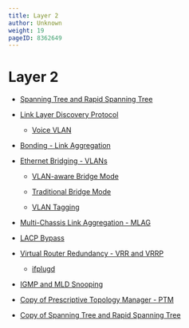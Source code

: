 ```yaml
---
title: Layer 2
author: Unknown
weight: 19
pageID: 8362649
---
```

# Layer 2

  - [Spanning Tree and Rapid Spanning
    Tree](Spanning_Tree_and_Rapid_Spanning_Tree.html)

  - [Link Layer Discovery Protocol](Link_Layer_Discovery_Protocol.html)
    
      - [Voice VLAN](Voice_VLAN.html)

  - [Bonding - Link Aggregation](Bonding_-_Link_Aggregation.html)

  - [Ethernet Bridging - VLANs](Ethernet_Bridging_-_VLANs.html)
    
      - [VLAN-aware Bridge Mode](VLAN-aware_Bridge_Mode.html)
    
      - [Traditional Bridge Mode](Traditional_Bridge_Mode.html)
    
      - [VLAN Tagging](VLAN_Tagging.html)

  - [Multi-Chassis Link Aggregation -
    MLAG](Multi-Chassis_Link_Aggregation_-_MLAG.html)

  - [LACP Bypass](LACP_Bypass.html)

  - [Virtual Router Redundancy - VRR and
    VRRP](Virtual_Router_Redundancy_-_VRR_and_VRRP.html)
    
      - [ifplugd](ifplugd.html)

  - [IGMP and MLD Snooping](IGMP_and_MLD_Snooping.html)

  - [Copy of Prescriptive Topology Manager -
    PTM](Copy_of_Prescriptive_Topology_Manager_-_PTM.html)

  - [Copy of Spanning Tree and Rapid Spanning
    Tree](Copy_of_Spanning_Tree_and_Rapid_Spanning_Tree.html)
